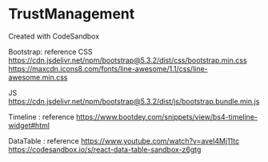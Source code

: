 # TrustManagement

Created with CodeSandbox

Bootstrap: reference
CSS
https://cdn.jsdelivr.net/npm/bootstrap@5.3.2/dist/css/bootstrap.min.css
https://maxcdn.icons8.com/fonts/line-awesome/1.1/css/line-awesome.min.css

JS
https://cdn.jsdelivr.net/npm/bootstrap@5.3.2/dist/js/bootstrap.bundle.min.js

Timeline : reference
https://www.bootdey.com/snippets/view/bs4-timeline-widget#html

DataTable : reference
https://www.youtube.com/watch?v=aveI4Mj11tc
https://codesandbox.io/s/react-data-table-sandbox-z6gtg
